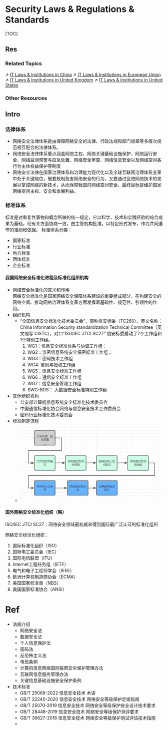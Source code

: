 # Security Laws & Regulations & Standards

[TOC]



## Res
### Related Topics
↗ [IT Laws & Institutions in China](../../../🔑%20CS%20Core/Laws%20&%20Regulations%20in%20Electronic%20&%20Information%20Fields/🇨🇳%20IT%20Laws%20&%20Institutions%20in%20China/IT%20Laws%20&%20Institutions%20in%20China.md)
↗ [IT Laws & Institutions in European Union](../../../🔑%20CS%20Core/Laws%20&%20Regulations%20in%20Electronic%20&%20Information%20Fields/🇪🇺%20IT%20Laws%20&%20Institutions%20in%20European%20Union/IT%20Laws%20&%20Institutions%20in%20European%20Union.md)
↗ [IT Laws & Institutions in United Kingdom](../../../🔑%20CS%20Core/Laws%20&%20Regulations%20in%20Electronic%20&%20Information%20Fields/🇬🇧%20IT%20Laws%20&%20Institutions%20in%20United%20Kingdom/IT%20Laws%20&%20Institutions%20in%20United%20Kingdom.md)
↗ [IT Laws & Institutions in United States](../../../🔑%20CS%20Core/Laws%20&%20Regulations%20in%20Electronic%20&%20Information%20Fields/🇺🇸%20IT%20Laws%20&%20Institutions%20in%20United%20States/IT%20Laws%20&%20Institutions%20in%20United%20States.md)


### Other Resources



## Intro
### 法律体系
- 网络安全法律体系是由保障网络安全的法律、行政法规和部门规章等多层次规范相互配合的法律体系。
- 网络安全法律体系重点涵盖网络主权、网络关键基础设施保护、网络运行安全、网络监测预警与应急处置、网络安全审查、网络信息安全以及网络空间各行为主体权益保护等制度
- 网络安全法律在国家治理体系和治理能力现代化以及全球互联网治理体系变革中处于关键地位，既要规制危害网络安全的行为，又要通过促进网络技术的发展以掌控网络的新技术，从而保障我国的网络空间安全，最终目标是维护国家网络空间主权、安全和发展利益。


### 标准体系
标准是对重复性事物和概念所做的统一规定，它以科学、技术和实践经验的综合成果为基础，经有关方面协商一致，由主管机构批准，以特定形式发布，作为共同遵守的准则和依据。
标准体系分类：
- 国家标准
- 行业标准
- 地方标准
- 团体标准
- 企业标准
#### 我国网络安全标准化进程及标准化组织机构
- 网络安全标准化的意义和作用  
    网络安全标准化是国家网络安全保障体系建设的重要组成部分，在构建安全的网络空间、推动网络治理体系变革方面发挥着基础性、规范性、引领性的作用。
- 组织机构
    - “全国信息安全标准化技术委员会”，简称信安标委（TC260），英文名称：China Information Security standardization Technical Committee（英文缩写 CISTC），对口“ISO/IEC JTCI SC27” 信安标委启动了7个工作组和1个特别工作组。
        1. WG1：信息安全标准体系与协调工作组；
        2. WG2：涉密信息系统安全保密标准工作组；
        3. WG3：密码技术工作组
        4. WG4: 鉴别与授权工作组
        5. WG5：信息安全标准工作组
        6. WG6：通信安全标准工作组
        7. WG7：信息安全管理工作组
        8. SWG-BDS： 大数据安全标准特别工作组
- 其他组织机构
    - 公安部计算机信息系统安全标准化技术委员会
    - 中国通信标准化协会网络与信息安全技术工作委员会
    - 密码行业标准化技术委员会
- 标准制定流程
	- ![](../../../../Assets/Pics/Pasted%20image%2020231008155948.png)
#### 国外网络安全标准化组织（略）
ISO/IEC JTCI SC27：网络安全领域最权威和得到国际最广泛认可的标准化组织

网络安全标准化组织：
1. 国际标准化组织（ISO）
2. 国际电工委员会（IEC）
3. 国际电信联盟（ITU）
4. Internet工程任务组（IETF）
5. 电气和电子工程师学会（IEEE）
6. 欧洲计算机制造商协会（ECMA）
7. 美国国家标准局（NBS）
8. 美国国家标准协会（ANSI）



# Ref
[中国网络与信息安全九大法律法规介绍（附下载）]: https://mp.weixin.qq.com/s/h_lAP-NWgDR36KrIjpjVFg
- 法规介绍
	- 网络安全法
	- 数据安全法
	- 个人信息保护法
	- 密码法
	- 反恐怖主义法
	- 电信条例
	- 计算机信息网络国际联网安全保护管理办法
	- 互联网信息服务管理办法
	- 关键信息基础设施安全保护条例
- 技术标准
	- GB/T 25069-2022 信息安全技术 术语
	- GB/T 22240-2020 信息安全技术 网络安全等级保护定级指南
	- GB/T 25070-2019 信息安全技术 网络安全等级保护安全设计技术要求
	- GB/T 28448-2019 信息安全技术 网络安全等级保护测评要求
	- GB/T 36627-2018 信息安全技术 网络安全等级保护测试评估技术指南
	- 

